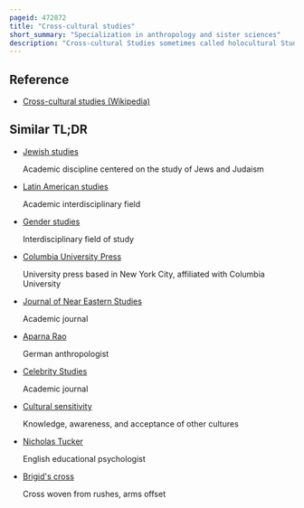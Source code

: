 ```yaml
---
pageid: 472872
title: "Cross-cultural studies"
short_summary: "Specialization in anthropology and sister sciences"
description: "Cross-cultural Studies sometimes called holocultural Studies or comparative Studies is a Specialization in Anthropology and Sister Sciences such as Sociology Psychology Economics political Science that uses Field Data from many Societies through comparative Research to examine the Scope of human Behavior and Test."
---
```


## Reference

- [Cross-cultural studies (Wikipedia)](https://en.wikipedia.org/?curid=472872)

## Similar TL;DR

- [Jewish studies](/tldr/en/jewish-studies)

  Academic discipline centered on the study of Jews and Judaism

- [Latin American studies](/tldr/en/latin-american-studies)

  Academic interdisciplinary field

- [Gender studies](/tldr/en/gender-studies)

  Interdisciplinary field of study

- [Columbia University Press](/tldr/en/columbia-university-press)

  University press based in New York City, affiliated with Columbia University

- [Journal of Near Eastern Studies](/tldr/en/journal-of-near-eastern-studies)

  Academic journal

- [Aparna Rao](/tldr/en/aparna-rao)

  German anthropologist

- [Celebrity Studies](/tldr/en/celebrity-studies)

  Academic journal

- [Cultural sensitivity](/tldr/en/cultural-sensitivity)

  Knowledge, awareness, and acceptance of other cultures

- [Nicholas Tucker](/tldr/en/nicholas-tucker)

  English educational psychologist

- [Brigid's cross](/tldr/en/brigids-cross)

  Cross woven from rushes, arms offset
